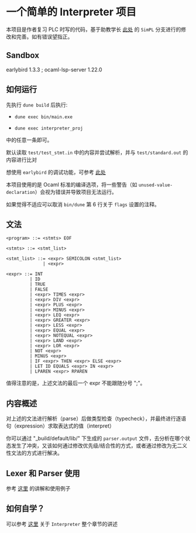 # 一个简单的 Interpreter 项目

本项目是作者复习 PLC 时写的代码，基于助教学长 [此处](https://github.com/AugustineYang/OCaml-Interpreter) 的 `SimPL` 分支进行的修改和完善。如有错误望指正。

## Sandbox 

earlybird 1.3.3 ; ocaml-lsp-server 1.22.0

## 如何运行

先执行 `dune build` 后执行:

- `dune exec bin/main.exe`

- `dune exec interpreter_proj`

中的任意一条即可。

默认读取 `test/test_stmt.in` 中的内容并尝试解析，并与 `test/standard.out` 的内容进行比对

想使用 `earlybird` 的调试功能，可参考 [此处](https://github.com/hackwaly/ocamlearlybird)

本项目使用的是 Ocaml 标准的编译选项，将一些警告（如 `unused-value-declaration`）会视为错误并导致项目无法运行。

如果觉得不适应可以取消 `bin/dune` 第 6 行关于 `flags` 设置的注释。

## 文法


```BNF
<program> ::= <stmts> EOF

<stmts> ::= <stmt_list>

<stmt_list> ::= <expr> SEMICOLON <stmt_list>
              | <expr>

<expr> ::= INT
         | ID
         | TRUE
         | FALSE
         | <expr> TIMES <expr>
         | <expr> DIV <expr>
         | <expr> PLUS <expr>
         | <expr> MINUS <expr>
         | <expr> LEQ <expr>
         | <expr> GREATER <expr>
         | <expr> LESS <expr>
         | <expr> EQUAL <expr>
         | <expr> NOTEQUAL <expr>
         | <expr> LAND <expr>
         | <expr> LOR <expr>
         | NOT <expr>
         | MINUS <expr>
         | IF <expr> THEN <expr> ELSE <expr>
         | LET ID EQUALS <expr> IN <expr>
         | LPAREN <expr> RPAREN
```

值得注意的是，上述文法的最后一个 expr 不能跟随分号 ";"。

## 内容概述

对上述的文法进行解析（parse）后做类型检查（typecheck），并最终进行逐语句（expression）求取表达式的值（interpret）

你可以通过 "_build/default/lib/" 下生成的 `parser.output` 文件，去分析在哪个状态发生了冲突，又该如何通过修改优先级/结合性的方式，或者通过修改为无二义性文法的方式进行解决。

## Lexer 和 Parser 使用

参考 [这里](https://ocaml.org/manual/5.3/lexyacc.html) 的讲解和使用例子

## 如何自学？

可以参考 [这里](https://cs3110.github.io/textbook/chapters/interp/intro.html) 关于 `Interpreter` 整个章节的讲述